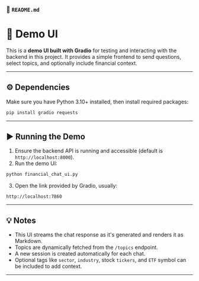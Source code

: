 ### 📘 `README.md`

# 🧪 Demo UI

This is a **demo UI built with Gradio** for testing and interacting with the backend in this project. It provides a simple frontend to send questions, select topics, and optionally include financial context.

---

## ⚙️ Dependencies

Make sure you have Python 3.10+ installed, then install required packages:

```bash
pip install gradio requests
```

---

## ▶️ Running the Demo

1. Ensure the backend API is running and accessible (default is `http://localhost:8000`).
2. Run the demo UI:

```bash
python financial_chat_ui.py
```

3. Open the link provided by Gradio, usually:

```
http://localhost:7860
```

---

## 💡 Notes

- This UI streams the chat response as it's generated and renders it as Markdown.
- Topics are dynamically fetched from the `/topics` endpoint.
- A new session is created automatically for each chat.
- Optional tags like `sector`, `industry`, stock `tickers`, and `ETF` symbol can be included to add context.

---